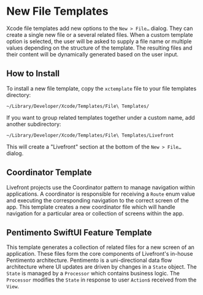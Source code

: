 # New File Templates

Xcode file templates add new options to the `New > File…` dialog. They can create a single new file
or a several related files. When a custom template option is selected, the user will be asked to
supply a file name or multiple values depending on the structure of the template. The resulting 
files and their content will be dynamically generated based on the user input.

## How to Install
To install a new file template, copy the `xctemplate` file to your file templates directory:
```
~/Library/Developer/Xcode/Templates/File\ Templates/
```
If you want to group related templates together under a custom name, add another subdirectory:
 ```
~/Library/Developer/Xcode/Templates/File\ Templates/Livefront
```
This will create a "Livefront" section at the bottom of the `New > File…` dialog.

## Coordinator Template

Livefront projects use the Coordinator pattern to manage navigation within applications. A coordinator 
is responsible for receiving a `Route` enum value and executing the corresponding navigation to the
correct screen of the app. This template creates a new coordinator file which will handle 
navigation for a particular area or collection of screens within the app.

## Pentimento SwiftUI Feature Template

This template generates a collection of related files for a new screen of an application. These
files form the core components of Livefront's in-house Pentimento architecture. Pentimento is a 
uni-directional data flow architecture where UI updates are driven by changes in a `State` object. 
The `State` is managed by a `Processor` which contains business logic. The `Processor` modifies the 
`State` in response to user `Action`s received from the `View`.
